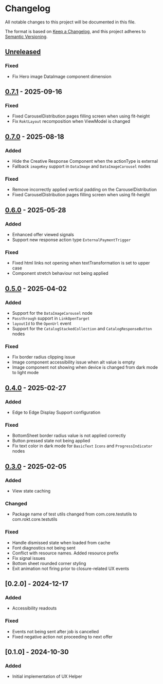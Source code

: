 <!-- markdownlint-disable MD024 -->

# Changelog

All notable changes to this project will be documented in this file.

The format is based on [Keep a Changelog](https://keepachangelog.com/en/1.1.0/),
and this project adheres to [Semantic Versioning](https://semver.org/spec/v2.0.0.html).

## [Unreleased]

### Fixed

- Fix Hero image DataImage component dimension

## [0.7.1] - 2025-09-16

### Fixed

- Fixed CarouselDistribution pages filling screen when using fit-height
- Fix `RoktLayout` recomposition when ViewModel is changed

## [0.7.0] - 2025-08-18

### Added

- Hide the Creative Response Component when the actionType is external
- Fallback `imageKey` support in `DataImage` and `DataImageCarousel` nodes

### Fixed

- Remove incorrectly applied vertical padding on the CarouselDistribution
- Fixed CarouselDistribution pages filling screen when using fit-height

## [0.6.0] - 2025-05-28

### Added

- Enhanced offer viewed signals
- Support new response action type `ExternalPaymentTrigger`

### Fixed

- Fixed html links not opening when textTransformation is set to upper case
- Component stretch behaviour not being applied

## [0.5.0] - 2025-04-02

### Added

- Support for the `DataImageCarousel` node
- `Passthrough` support in `LinkOpenTarget`
- `layoutId` to the `OpenUrl` event
- Support for the `CatalogStackedCollection` and `CatalogResponseButton` nodes

### Fixed

- Fix border radius clipping issue
- Image component accessibility issue when alt value is empty
- Image component not showing when device is changed from dark mode to light mode

## [0.4.0] - 2025-02-27

### Added

- Edge to Edge Display Support configuration

### Fixed

- BottomSheet border radius value is not applied correctly
- Button pressed state not being applied
- Fix text color in dark mode for `BasicText` `Icons` and `ProgressIndicator` nodes

## [0.3.0] - 2025-02-05

### Added

- View state caching

### Changed

- Package name of test utils changed from com.core.testutils to com.rokt.core.testutils

### Fixed

- Handle dismissed state when loaded from cache
- Font diagnostics not being sent
- Conflict with resource names. Added resource prefix
- Fix signal issues
- Bottom sheet rounded corner styling
- Exit animation not firing prior to closure-related UX events

## [0.2.0] - 2024-12-17

### Added

- Accessibility readouts

### Fixed

- Events not being sent after job is cancelled
- Fixed negative action not proceeding to next offer

## [0.1.0] - 2024-10-30

### Added

- Initial implementation of UX Helper

[unreleased]: https://github.com/ROKT/rokt-ux-helper-android/compare/0.7.1...HEAD
[0.7.1]: https://github.com/ROKT/rokt-ux-helper-android/compare/0.7.0...0.7.1
[0.7.0]: https://github.com/ROKT/rokt-ux-helper-android/compare/0.6.0...0.7.0
[0.6.0]: https://github.com/ROKT/rokt-ux-helper-android/compare/0.5.0...0.6.0
[0.5.0]: https://github.com/ROKT/rokt-ux-helper-android/compare/0.4.0...0.5.0
[0.4.0]: https://github.com/ROKT/rokt-ux-helper-android/compare/0.3.0...0.4.0
[0.3.0]: https://github.com/ROKT/rokt-ux-helper-android/compare/f3489d36b16268fe284acf868f3c147b96c0adb7...0.3.0
